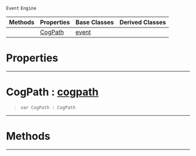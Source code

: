  `Event` `Engine`



|Methods|Properties|Base Classes|Derived Classes|
|---|---|---|---|
| |[ CogPath](https://github.com/ZilchEngine/ZilchDocs/blob/master/code_reference/class_reference/cogpathevent.markdown#cogpath-zero-engine-docu)|[event](https://github.com/ZilchEngine/ZilchDocs/blob/master/code_reference/class_reference/event.markdown)| |


 #  Properties


---  
 #  CogPath : [cogpath](https://github.com/ZilchEngine/ZilchDocs/blob/master/code_reference/class_reference/cogpath.markdown)

> 
> ``` lang=cpp, name=Nada
> var CogPath : CogPath


---  
 #  Methods


---  
 

 